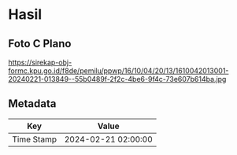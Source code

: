 # Hasil

## Foto C Plano

https://sirekap-obj-formc.kpu.go.id/f8de/pemilu/ppwp/16/10/04/20/13/1610042013001-20240221-013849--55b0489f-2f2c-4be6-9f4c-73e607b614ba.jpg


## Metadata

| Key        | Value               |
| ---------- | ------------------- |
| Time Stamp | 2024-02-21 02:00:00 |



